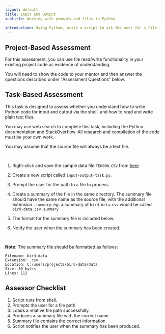 ```yaml
---
layout: default
title: Input and Output
subtitle: Working with prompts and files in Python

introduction: Using Python, write a script to ask the user for a file to process, then save the program's output to another file.
---
```




## Project-Based Assessment

For this assessment, you can use file read/write functionality in your existing project code as evidence of understanding.

You will need to show the code to your mentor and then answer the questions described under "Assessment Questions" below.





## Task-Based Assessment

This task is designed to assess whether you understand how to write Python code for input and output via the shell, and how to read and write plain text files.

You may use web search to complete this task, including the Python documentation and StackOverflow. All research and compilation of the code must be your own work.

You may assume that the source file will always be a text file.


<br>

1. Right-click and save the sample data file `TEK000.CSV` from [here](resources/TEK000.CSV).

1. Create a new script called `input-output-task.py`.

2. Prompt the user for the path to a file to process.

4. Create a summary of the file in the same directory. The summary file should have the same name as the source file, with the additional extension `.summary`. eg. a summary of `bird-data.csv` would be called `bird-data.csv.summary`

5. The format for the summary file is included below.
  
6. Notify the user when the summary has been created.

<br>

**Note:** The summary file should be formatted as follows:

```text
Filename: bird-data
Extension: .csv
Location: C:/users/projects/bird-data/data
Size: 30 bytes
Lines: 112
```




## Assessor Checklist

1. Script runs from shell.
2. Prompts the user for a file path.
3. Loads a relative file path successfully.
4. Produces a summary file with the correct name.
5. Summary file contains the correct information.
6. Script notifies the user when the summary has been produced.

